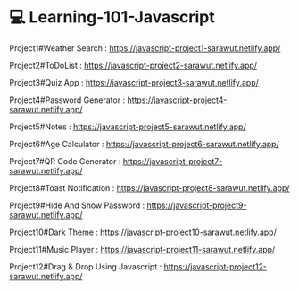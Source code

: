 # 💻 Learning-101-Javascript

Project1#Weather Search : https://javascript-project1-sarawut.netlify.app/

Project2#ToDoList : https://javascript-project2-sarawut.netlify.app/

Project3#Quiz App : https://javascript-project3-sarawut.netlify.app/

Project4#Password Generator : https://javascript-project4-sarawut.netlify.app/

Project5#Notes : https://javascript-project5-sarawut.netlify.app/

Project6#Age Calculator : https://javascript-project6-sarawut.netlify.app/

Project7#QR Code Generator : https://javascript-project7-sarawut.netlify.app/

Project8#Toast Notification : https://javascript-project8-sarawut.netlify.app/

Project9#Hide And Show Password : https://javascript-project9-sarawut.netlify.app/

Project10#Dark Theme : https://javascript-project10-sarawut.netlify.app/

Project11#Music Player : https://javascript-project11-sarawut.netlify.app/

Project12#Drag & Drop Using Javascript : https://javascript-project12-sarawut.netlify.app/